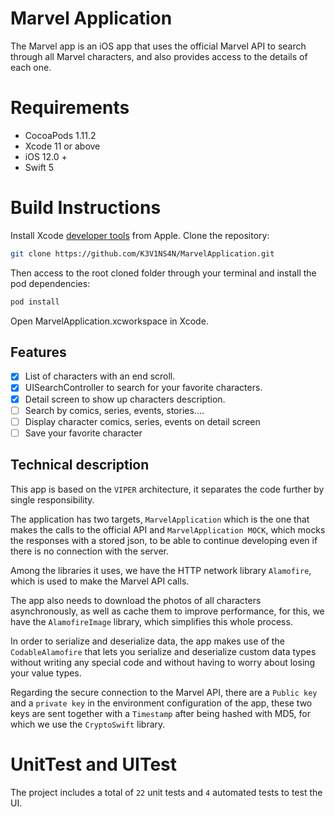 # Marvel Application
The Marvel app is an iOS app that uses the official Marvel API to search through all Marvel characters, and also provides access to the details of each one.

# Requirements
- CocoaPods 1.11.2
- Xcode 11 or above
- iOS 12.0 +
- Swift 5
# Build Instructions
Install Xcode [developer tools](https://developer.apple.com/xcode/downloads/) from Apple.
Clone the repository:
```sh
git clone https://github.com/K3V1NS4N/MarvelApplication.git
```
Then access to the root cloned folder through your terminal and install the pod dependencies:
```sh
pod install
```
Open MarvelApplication.xcworkspace in Xcode.
## Features
- [x] List of characters with an end scroll.
- [x] UISearchController to search for your favorite characters.
- [x] Detail screen to show up characters description.
- [ ] Search by comics, series, events, stories....
- [ ] Display character comics, series, events on detail screen
- [ ] Save your favorite character

## Technical description
This app is based on the `VIPER` architecture, it separates the code further by single responsibility.

The application has two targets, `MarvelApplication` which is the one that makes the calls to the official API and `MarvelApplication MOCK`, which mocks the responses with a stored json, to be able to continue developing even if there is no connection with the server.

Among the libraries it uses, we have the HTTP network library `Alamofire`, which is used to make the Marvel API calls.

The app also needs to download the photos of all characters asynchronously, as well as cache them to improve performance, for this, we have the `AlamofireImage` library, which simplifies this whole process.

In order to serialize and deserialize data, the app makes use of the `CodableAlamofire` that lets you serialize and deserialize custom data types without writing any special code and without having to worry about losing your value types.

Regarding the secure connection to the Marvel API, there are a `Public key` and a `private key` in the environment configuration of the app, these two keys are sent together with a `Timestamp` after being hashed with MD5, for which we use the `CryptoSwift` library.

# UnitTest and UITest
The project includes a total of `22` unit tests and `4` automated tests to test the UI.
